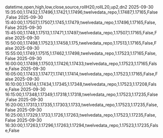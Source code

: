 datetime,open,high,low,close,source,rollH20,rollL20,up2,dn2
2025-09-30 15:35:00,1.17432,1.17496,1.17421,1.17496,twelvedata_repo,1.17487,1.17165,False,False
2025-09-30 15:40:00,1.17507,1.17507,1.1745,1.17479,twelvedata_repo,1.17496,1.17165,False,False
2025-09-30 15:45:00,1.1748,1.17513,1.17471,1.17497,twelvedata_repo,1.17507,1.17165,False,False
2025-09-30 15:50:00,1.17498,1.17523,1.17458,1.175,twelvedata_repo,1.17513,1.17165,False,False
2025-09-30 15:55:00,1.1749,1.17515,1.17462,1.17498,twelvedata_repo,1.17523,1.17165,False,False
2025-09-30 16:00:00,1.17498,1.17503,1.17426,1.17433,twelvedata_repo,1.17523,1.17165,False,False
2025-09-30 16:05:00,1.17433,1.17477,1.1741,1.17414,twelvedata_repo,1.17523,1.17165,False,False
2025-09-30 16:10:00,1.17414,1.17434,1.17345,1.17348,twelvedata_repo,1.17523,1.17208,False,False
2025-09-30 16:15:00,1.17348,1.17349,1.17318,1.17318,twelvedata_repo,1.17523,1.17235,False,False
2025-09-30 16:20:00,1.17313,1.17335,1.17303,1.1733,twelvedata_repo,1.17523,1.17235,False,False
2025-09-30 16:25:00,1.17329,1.1733,1.1726,1.17263,twelvedata_repo,1.17523,1.17235,False,False
2025-09-30 16:30:00,1.17263,1.17296,1.17263,1.17294,twelvedata_repo,1.17523,1.17235,False,False

